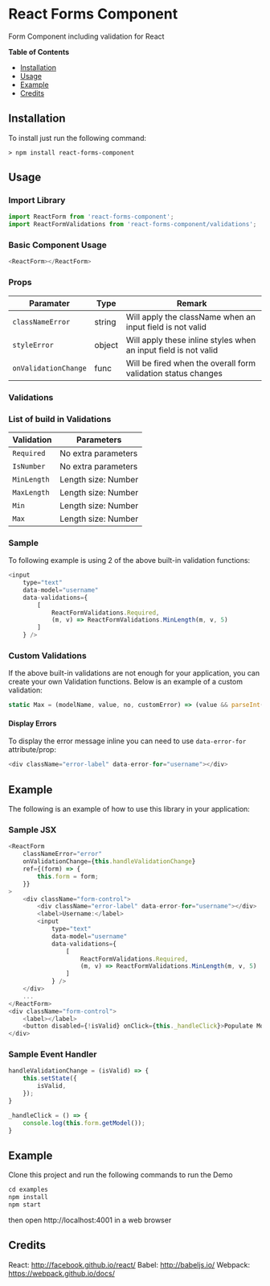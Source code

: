 # React Forms Component
Form Component including validation for React

**Table of Contents**

- [Installation](#installation)
- [Usage](#usage)
- [Example](#example)
- [Credits](#credits)

## Installation
To install just run the following command:

    > npm install react-forms-component

## Usage

### Import Library
```js
import ReactForm from 'react-forms-component';
import ReactFormValidations from 'react-forms-component/validations';
```

### Basic Component Usage
```js
<ReactForm></ReactForm>
```

### Props

| Paramater | Type | Remark |
| --- | --- | --- |
| `classNameError` | string |  Will apply the className when an input field is not valid  |
| `styleError` | object | Will apply these inline styles when an input field is not valid  |
| `onValidationChange` | func | Will be fired when the overall form validation status changes  |

### Validations

### List of build in Validations

| Validation | Parameters |
| --- | --- |
| `Required` | No extra parameters |
| `IsNumber` | No extra parameters |
| `MinLength` | Length size: Number |
| `MaxLength` | Length size: Number |
| `Min` | Length size: Number |
| `Max` | Length size: Number |

### Sample

To following example is using 2 of the above built-in validation functions:

```js
<input 
    type="text" 
    data-model="username" 
    data-validations={
        [
            ReactFormValidations.Required, 
            (m, v) => ReactFormValidations.MinLength(m, v, 5)
        ]
    } />
```

### Custom Validations

If the above built-in validations are not enough for your application, you can create your own Validation functions.  Below is an example of a custom validation:

```js
static Max = (modelName, value, no, customError) => (value && parseInt(value) <= no ? true : ReactFormValidations._createErrorMessage(customError, modelName, `greater than ${no}`));

```

#### Display Errors

To display the error message inline you can need to use `data-error-for` attribute/prop:

```js
<div className="error-label" data-error-for="username"></div>
```

## Example

The following is an example of how to use this library in your application:

### Sample JSX
```js
<ReactForm
    classNameError="error"
    onValidationChange={this.handleValidationChange}
    ref={(form) => {
        this.form = form; 
    }}
>
    <div className="form-control">
        <div className="error-label" data-error-for="username"></div>
        <label>Username:</label>
        <input 
            type="text" 
            data-model="username" 
            data-validations={
                [
                    ReactFormValidations.Required, 
                    (m, v) => ReactFormValidations.MinLength(m, v, 5)
                ]
            } />
    </div>
    ...
</ReactForm>
<div className="form-control">
    <label></label>
    <button disabled={!isValid} onClick={this._handleClick}>Populate Model</button>
</div>
```

### Sample Event Handler
```js
handleValidationChange = (isValid) => {
    this.setState({
        isValid,
    });
}

_handleClick = () => {
    console.log(this.form.getModel());
}
```

## Example

Clone this project and run the following commands to run the Demo

```js
cd examples
npm install
npm start
```
then open http://localhost:4001 in a web browser

## Credits

React: http://facebook.github.io/react/
Babel: http://babeljs.io/
Webpack: https://webpack.github.io/docs/

